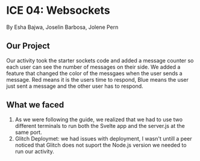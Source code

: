 # ICE 04: Websockets
By Esha Bajwa, Joselin Barbosa, Jolene Pern

## Our Project 

Our activity took the starter sockets code and added a message counter so each user can see the number of messages on their side. We added a feature that changed the color of the messgaes when the user sends a message. Red means it is the users time to respond, Blue means the user just sent a message and the other user has to respond.

## What we faced
1. As we were following the guide, we realized that we had to use two different terminals to run both the Svelte app and the server.js at the same port. 
2. Glitch Deploymet: we had issues with deployment, I wasn't untill a peer noticed that Glitch does not suport the Node.js version we needed to run our activity.
